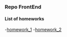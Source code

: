 ### Repo FrontEnd

#### List of homeworks
-[homework_1](https://github.com/AnastasiiaSharfarets/Front-End-AIT/tree/master/01_Homework)
-[homework_2]()